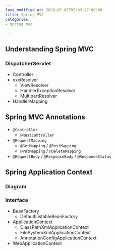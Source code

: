 ```yaml
---
last_modified_at: 2020-07-05T02:03:27+00:00
title: Spring MVC
categories:
- spring mvc

---
```

## Understanding Spring MVC

### DispatcherServlet

* Controller
* xxxResolver
  * ViewResolver
  * HandlerExceptionResolver
  * MultipartResolver
* HandlerMapping

## Spring MVC Annotations

* `@Controller`
  * `@RestController`
* `@RequestMapping`
  * `@GetMapping` / `@PostMapping`
  * `@PutMapping` / `@DeleteMapping`
* `@RequestBody` / `@ResponseBody` / `@ResponseStatus`

## Spring Application Context

### Diagram

### Interface

* BeanFactory
  * DefaultListableBeanFactory
* ApplicationContext
  * ClassPathXmlApplicationContext
  * FileSystemXmlApplicationContext
  * AnnotationConfigApplicationContext
* WebApplicationContext